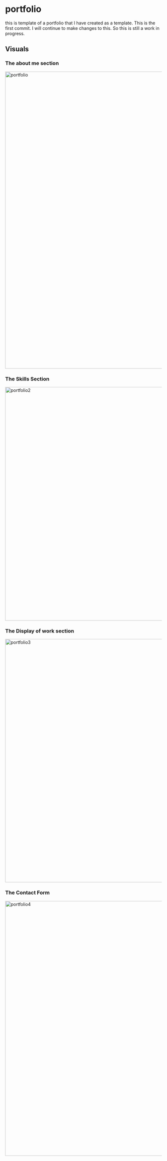 # portfolio
this is template of a portfolio that I have created as a template. This is the first commit. 
I will continue to make changes to this. So this is still a work in progress. 

## Visuals
### The about me section
<img width="956" alt="portfolio" src="https://user-images.githubusercontent.com/32546679/46323022-321ab480-c5ba-11e8-915e-9aef6b59095f.PNG">

### The Skills Section
<img width="752" alt="portfolio2" src="https://user-images.githubusercontent.com/32546679/46323081-7c9c3100-c5ba-11e8-8016-d5eca996254c.PNG">

### The Display of work section
<img width="783" alt="portfolio3" src="https://user-images.githubusercontent.com/32546679/46323213-41e6c880-c5bb-11e8-87fe-9a7d31a8fcac.PNG">

### The Contact Form
<img width="820" alt="portfolio4" src="https://user-images.githubusercontent.com/32546679/46323214-41e6c880-c5bb-11e8-80f2-0532e091fe49.PNG">

